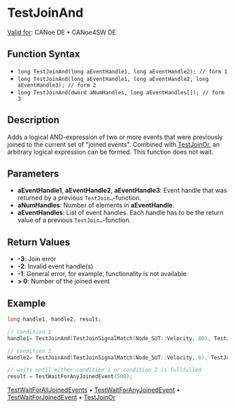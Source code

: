 # TestJoinAnd

[Valid for](../../../Shared/FeatureAvailability.md): CANoe DE • CANoe4SW DE

## Function Syntax

- `long TestJoinAnd(long aEventHandle1, long aEventHandle2); // form 1`
- `long TestJoinAnd(long aEventHandle1, long aEventHandle2, long aEventHandle3); // form 2`
- `long TestJoinAnd(dword aNumHandles, long aEventHandles[]); // form 3`

## Description

Adds a logical AND-expression of two or more events that were previously joined to the current set of "joined events". Combined with [TestJoinOr](CAPLfunctionTestJoinOr.md), an arbitrary logical expression can be formed. This function does not wait.

## Parameters

- **aEventHandle1**, **aEventHandle2**, **aEventHandle3**: Event handle that was returned by a previous `TestJoin…`-function.
- **aNumHandles**: Number of elements in **aEventHandle**.
- **aEventHandles**: List of event handles. Each handle has to be the return value of a previous `TestJoin…`-function.

## Return Values

- **-3**: Join error
- **-2**: Invalid event handle(s)
- **-1**: General error, for example, functionality is not available
- **\> 0**: Number of the joined event

## Example

```c
long handle1, handle2, result;

// condition 1
handle1= TestJoinAnd(TestJoinSignalMatch(Node_SUT::Velocity, 80), TestJoinSignalMatch(Ignition::Switch, 1));

// condition 2
Handle2= TestJoinAnd(TestJoinSignalMatch(Node_SUT::Velocity, 0), TestJoinSignalMatch(Ignition::Switch, 0));

// waits until either condition 1 or condition 2 is fullfilled
result = TestWaitForAnyJoinedEvent(500);
```

[TestWaitForAllJoinedEvents](CAPLfunctionTestWaitForAllJoinedEvents.md) • [TestWaitForAnyJoinedEvent](CAPLfunctionTestWaitForAnyJoinedEvent.md) • [TestWaitForJoinedEvent](CAPLfunctionTestWaitForJoinedEvent.md) • [TestJoinOr](CAPLfunctionTestJoinOr.md)

